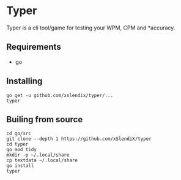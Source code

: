 # Typer

Typer is a cli tool/game for testing your WPM, CPM and \*accuracy.

## Requirements

 - go

## Installing

```
go get -u github.com/xslendix/typer/...
typer
```

## Builing from source

```
cd go/src
git clone --depth 1 https://github.com/xSlendiX/typer
cd typer
go mod tidy
mkdir -p ~/.local/share
cp textdata ~/.local/share
go install
typer
```

